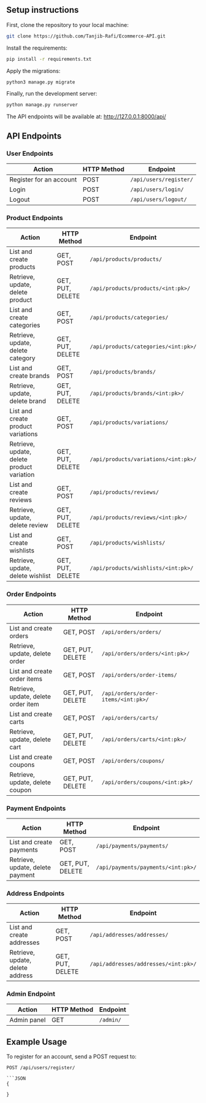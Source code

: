 
## Setup instructions

First, clone the repository to your local machine:

```bash
git clone https://github.com/Tanjib-Rafi/Ecommerce-API.git
```

Install the requirements:

```bash
pip install -r requirements.txt
```

Apply the migrations:

```bash
python3 manage.py migrate
```

Finally, run the development server:

```bash
python manage.py runserver
```

The API endpoints will be available at:
 http://127.0.0.1:8000/api/


## API Endpoints

### User Endpoints

| Action                | HTTP Method | Endpoint               |
|-----------------------|-------------|------------------------|
| Register for an account | POST        | `/api/users/register/` |
| Login                 | POST        | `/api/users/login/`    |
| Logout                | POST        | `/api/users/logout/`   |

### Product Endpoints

| Action                       | HTTP Method | Endpoint                            |
|------------------------------|-------------|-------------------------------------|
| List and create products     | GET, POST   | `/api/products/products/`           |
| Retrieve, update, delete product | GET, PUT, DELETE | `/api/products/products/<int:pk>/` |
| List and create categories   | GET, POST   | `/api/products/categories/`         |
| Retrieve, update, delete category | GET, PUT, DELETE | `/api/products/categories/<int:pk>/` |
| List and create brands       | GET, POST   | `/api/products/brands/`             |
| Retrieve, update, delete brand | GET, PUT, DELETE | `/api/products/brands/<int:pk>/`   |
| List and create product variations | GET, POST | `/api/products/variations/`       |
| Retrieve, update, delete product variation | GET, PUT, DELETE | `/api/products/variations/<int:pk>/` |
| List and create reviews      | GET, POST   | `/api/products/reviews/`            |
| Retrieve, update, delete review | GET, PUT, DELETE | `/api/products/reviews/<int:pk>/` |
| List and create wishlists    | GET, POST   | `/api/products/wishlists/`          |
| Retrieve, update, delete wishlist | GET, PUT, DELETE | `/api/products/wishlists/<int:pk>/` |

### Order Endpoints

| Action                       | HTTP Method | Endpoint                            |
|------------------------------|-------------|-------------------------------------|
| List and create orders       | GET, POST   | `/api/orders/orders/`               |
| Retrieve, update, delete order | GET, PUT, DELETE | `/api/orders/orders/<int:pk>/`    |
| List and create order items  | GET, POST   | `/api/orders/order-items/`          |
| Retrieve, update, delete order item | GET, PUT, DELETE | `/api/orders/order-items/<int:pk>/` |
| List and create carts        | GET, POST   | `/api/orders/carts/`                |
| Retrieve, update, delete cart | GET, PUT, DELETE | `/api/orders/carts/<int:pk>/`     |
| List and create coupons      | GET, POST   | `/api/orders/coupons/`              |
| Retrieve, update, delete coupon | GET, PUT, DELETE | `/api/orders/coupons/<int:pk>/`  |

### Payment Endpoints

| Action                       | HTTP Method | Endpoint                            |
|------------------------------|-------------|-------------------------------------|
| List and create payments     | GET, POST   | `/api/payments/payments/`           |
| Retrieve, update, delete payment | GET, PUT, DELETE | `/api/payments/payments/<int:pk>/` |

### Address Endpoints

| Action                       | HTTP Method | Endpoint                            |
|------------------------------|-------------|-------------------------------------|
| List and create addresses    | GET, POST   | `/api/addresses/addresses/`         |
| Retrieve, update, delete address | GET, PUT, DELETE | `/api/addresses/addresses/<int:pk>/` |

### Admin Endpoint

| Action       | HTTP Method | Endpoint    |
|--------------|-------------|-------------|
| Admin panel  | GET         | `/admin/`   |

## Example Usage

To register for an account, send a POST request to:

```http
POST /api/users/register/

```JSON
{

}
```

